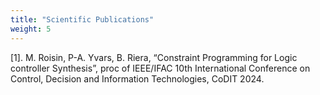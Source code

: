 ```yaml
---
title: "Scientific Publications"
weight: 5
---
```


[1]. M. Roisin, P-A. Yvars, B. Riera, “Constraint Programming for Logic controller Synthesis”, proc of IEEE/IFAC 10th International Conference on Control, Decision and Information Technologies, CoDIT 2024.